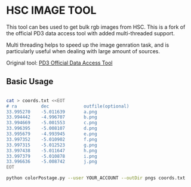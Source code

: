 # HSC IMAGE TOOL

This tool can bes used to get bulk rgb images from HSC. This is a fork of the official PD3 data access tool with added multi-threaded support.

Multi threading helps to speed up the image genration task, and is particularly useful when dealing with large amount of sources.

Original tool:
[PD3 Official Data Access Tool](https://hsc-gitlab.mtk.nao.ac.jp/ssp-software/data-access-tools/-/tree/master/pdr3/colorPostage)

## Basic Usage

```bash

cat > coords.txt <<EOT
# ra         dec             outfile(optional)
33.995270    -5.011639       a.png
33.994442    -4.996707       b.png
33.994669    -5.001553       c.png
33.996395    -5.008107       d.png
33.995679    -4.993945       e.png
33.997352    -5.010902       f.png
33.997315    -5.012523       g.png
33.997438    -5.011647       h.png
33.997379    -5.010878       i.png
33.996636    -5.008742       j.png
EOT

python colorPostage.py --user YOUR_ACCOUNT --outDir pngs coords.txt


```
